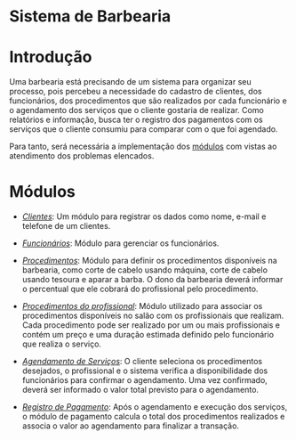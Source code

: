 # Sistema de Barbearia

# Introdução

Uma barbearia está precisando de um sistema para organizar seu processo, pois percebeu a necessidade do cadastro de clientes, dos funcionários, dos procedimentos que são realizados por cada funcionário e o agendamento dos serviços que o cliente gostaria de realizar. Como relatórios e informação, busca ter o registro dos pagamentos com os serviços que o cliente consumiu para comparar com o que foi agendado.

Para tanto, será necessária a implementação dos [módulos](#módulos) com vistas ao atendimento dos problemas elencados.

# Módulos

- [*Clientes*](clientes.md): Um módulo para registrar os dados como nome, e-mail e telefone de um clientes.

- *[Funcionários](ModuloFuncionarios.md)*: Módulo para gerenciar os funcionários.

- *[Procedimentos](ModuloProcedimento.md)*: Módulo para definir os procedimentos disponíveis na barbearia, como corte de cabelo usando máquina, corte de cabelo usando tesoura e aparar a barba. O dono da barbearia deverá informar o percentual que ele cobrará do profissional pelo procedimento.
  
- *[Procedimentos do profissional](ModuloProcedimentoProfissional)*: Módulo utilizado para associar os procedimentos disponíveis no salão com os profissionais que realizam. Cada procedimento pode ser realizado por um ou mais profissionais e contém um preço e uma duração estimada definido pelo funcionário que realiza o serviço.

- *[Agendamento de Serviços](ModuloAgendamentoServico.md)*: O cliente seleciona os procedimentos desejados, o profissional e o sistema verifica a disponibilidade dos funcionários para confirmar o agendamento. Uma vez confirmado, deverá ser informado o valor total previsto para o agendamento.

- *[Registro de Pagamento](ModuloRegistroPagamento.md)*: Após o agendamento e execução dos serviços, o módulo de pagamento calcula o total dos procedimentos realizados e associa o valor ao agendamento para finalizar a transação.
